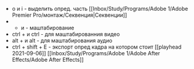 - o и i - выделить опред. часть [[Inbox/Study/Programs/Adobe 1/Adobe Premier Pro/монтаж/Секвенция|Секвенции]]
- + и - маштабирование
- ctrl + и ctrl - для маштабированния видео
- alt + и alt - для маштабирования аудио
- ctrl + shift + E - экспорт опред кадра на котором стоит [[playhead 2021-09-06]]
[[Inbox/Study/Programs/Adobe 1/Adobe After Effects/Adobe After Effects]]